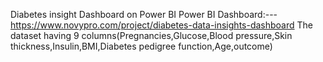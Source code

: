 Diabetes insight Dashboard on Power BI 
Power BI Dashboard:--- https://www.novypro.com/project/diabetes-data-insights-dashboard
The dataset having 9 columns(Pregnancies,Glucose,Blood pressure,Skin thickness,Insulin,BMI,Diabetes pedigree function,Age,outcome)



